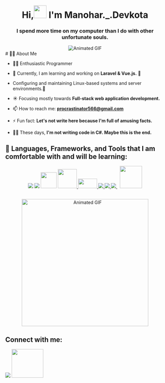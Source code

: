 <h1 align="center">Hi,<img src="https://user-images.githubusercontent.com/74038190/238201079-e379a33a-b428-4385-b44f-3da16e7bac9f.gif" style="width: 40px; height: 40px;" /> I'm Manohar._.Devkota </h1>
<h3 align="center">I spend more time on my computer than I do with other unfortunate souls.</h3>
<div align="center"><img src="https://user-images.githubusercontent.com/74038190/212284158-e840e285-664b-44d7-b79b-e264b5e54825.gif" alt="Animated GIF"></div>                          
# 🙋‍♂️ About Me

- 🏴‍☠️ Enthusiastic Programmer  
 
- 🌱 Currently, I am learning and working on **Laravel & Vue.js.** 🔭 

-  Configuring and maintaining Linux-based systems and server environments.🐧

- ☀️ Focusing mostly towards **Full-stack web application development.**

- 📫 How to reach me: **procrastinator566@gmail.com**

- ⚡ Fun fact: **Let's not write here because I'm full of amusing facts.**

- 🧑‍💻 These days, **I'm not writing code in C#. Maybe this is the end.**

## 🚀 Languages, Frameworks, and Tools that I am comfortable with and will be learning:
<p align="center"> 
    <a href="https://www.php.net/" target="_blank"> <img src="https://img.icons8.com/color/48/000000/php.png"/></a>
    <a href="https://laravel.com/" target="_blank"> <img src="https://img.icons8.com/fluency/48/000000/laravel.png"/></a>
     <a href="https://vuejs.org/" target="_blank"><img src="https://user-images.githubusercontent.com/74038190/212257463-4d082cb4-7483-4eaf-bc25-6dde2628aabd.gif" style="width: 50px; height: 50px;"/></a>
     <a href="https://pinia.vuejs.org/" target="_blank"> <img src="https://pinia.vuejs.org/logo.svg"  style="width: 60px; height: 60px;"/> </a> 
<!--     <a href="https://getbootstrap.com/" target="_blank"> <img src="https://img.icons8.com/color/48/undefined/bootstrap.png"/> </a>  -->
    <a href="https://git-scm.com/" target="_blank"> <img src="https://user-images.githubusercontent.com/74038190/212281775-b468df30-4edc-4bf8-a4ee-f52e1aaddc86.gif" style="width: 60px; height: 30px;" /> </a> 
    <a href="https://www.linux.org/" target="_blank"> <img src="https://img.icons8.com/color/48/null/linux--v1.png"/> </a> 
    <a href="https://www.nginx.com/" target="_blank"> <img src="https://img.icons8.com/color/48/null/nginx.png"/> </a> 
    <a style="padding-right:8px;" href="https://www.mysql.com/" target="_blank"> <img src="https://img.icons8.com/fluent/50/000000/mysql-logo.png"/> </a> 
<a href="https://www.linux.org/" target="_blank"> <img src="https://user-images.githubusercontent.com/74038190/238200433-3fb2cdf6-8920-462e-87a4-95af376418aa.gif" style="width: 70px; height: 70px;"/> </a>
</p>

<!-- [![React Badge](https://img.shields.io/badge/-React-61DBFB?style=for-the-badge&labelColor=black&logo=react&logoColor=61DBFB)](#)  [![Javascript Badge](https://img.shields.io/badge/-Javascript-F0DB4F?style=for-the-badge&labelColor=black&logo=javascript&logoColor=F0DB4F)](#) [![Typescript Badge](https://img.shields.io/badge/-Typescript-007acc?style=for-the-badge&labelColor=black&logo=typescript&logoColor=007acc)](#) [![Nodejs Badge](https://img.shields.io/badge/-Nodejs-3C873A?style=for-the-badge&labelColor=black&logo=node.js&logoColor=3C873A)](#) [![GraphQL Badge](https://img.shields.io/badge/-GraphQl-e535ab?style=for-the-badge&labelColor=black&logo=node.js&logoColor=e535ab)](#) -->
<br/>
<div align="center">
  <img src="https://user-images.githubusercontent.com/74038190/212749695-a6817c5a-a794-462b-afca-1b5ce7dd5e63.gif" style="width: 400px; height: 400px;" alt="Animated GIF">
</div>
 
## Connect with me:
<p align="left">
<a href = "https://stackoverflow.com/users/15362317/who-do-you-think-am-i"><img src="https://img.icons8.com/fluency/50/000000/stackoverflow.png"/></a>
<a href = "https://twitter.com/D_procras"><img src="https://user-images.githubusercontent.com/74038190/241765460-cc4fe88c-7f7a-41d8-b449-34b7a178c1c6.gif" style="width: 100px; height: 90px;"/></a>
</p>
